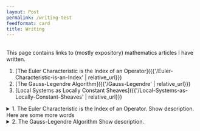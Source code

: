 ```yaml
---
layout: Post
permalink: /writing-test
feedformat: card
title: Writing
---
```

<br/>
This page contains links to (mostly expository) mathematics articles I have written.

1. [The Euler Characteristic is the Index of an Operator]({{'/Euler-Characteristic-is-an-Index' | relative_url}}) <br> 
2. [The Gauss-Legendre Algorithm]({{'/Gauss-Legendre' | relative_url}})
3. [Local Systems as Locally Constant Sheaves]({{'/Local-Systems-as-Locally-Constant-Sheaves' | relative_url}})


<details>
    <summary>1. The Euler Characteristic is the Index of an Operator. Show description. Here are some more words</summary>
    <br>
    We show how...
</details>

<details>
    <summary>2. The Gauss-Legendre Algorithm Show description.</summary>
    <br>
    This is how you dropdown.
</details>
